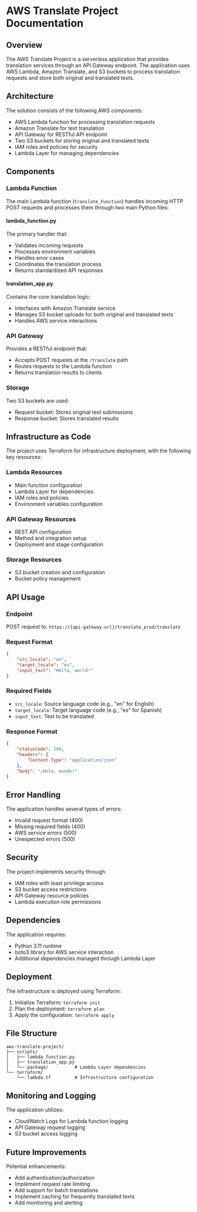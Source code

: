 # AWS Translate Project Documentation

## Overview
The AWS Translate Project is a serverless application that provides translation services through an API Gateway endpoint. The application uses AWS Lambda, Amazon Translate, and S3 buckets to process translation requests and store both original and translated texts.

## Architecture
The solution consists of the following AWS components:
- AWS Lambda function for processing translation requests
- Amazon Translate for text translation
- API Gateway for RESTful API endpoint
- Two S3 buckets for storing original and translated texts
- IAM roles and policies for security
- Lambda Layer for managing dependencies

## Components

### Lambda Function
The main Lambda function (`translate_Function`) handles incoming HTTP POST requests and processes them through two main Python files:

#### lambda_function.py
The primary handler that:
- Validates incoming requests
- Processes environment variables
- Handles error cases
- Coordinates the translation process
- Returns standardized API responses

#### translation_app.py
Contains the core translation logic:
- Interfaces with Amazon Translate service
- Manages S3 bucket uploads for both original and translated texts
- Handles AWS service interactions

### API Gateway
Provides a RESTful endpoint that:
- Accepts POST requests at the `/translate` path
- Routes requests to the Lambda function
- Returns translation results to clients

### Storage
Two S3 buckets are used:
- Request bucket: Stores original text submissions
- Response bucket: Stores translated results

## Infrastructure as Code
The project uses Terraform for infrastructure deployment, with the following key resources:

### Lambda Resources
- Main function configuration
- Lambda Layer for dependencies
- IAM roles and policies
- Environment variables configuration

### API Gateway Resources
- REST API configuration
- Method and integration setup
- Deployment and stage configuration

### Storage Resources
- S3 bucket creation and configuration
- Bucket policy management

## API Usage

### Endpoint
POST request to: `https://{api-gateway-url}/translate_prod/translate`

### Request Format
```json
{
    "src_locale": "en",
    "target_locale": "es",
    "input_text": "Hello, world!"
}
```

### Required Fields
- `src_locale`: Source language code (e.g., "en" for English)
- `target_locale`: Target language code (e.g., "es" for Spanish)
- `input_text`: Text to be translated

### Response Format
```json
{
    "statusCode": 200,
    "headers": {
        "Content-Type": "application/json"
    },
    "body": "¡Hola, mundo!"
}
```

## Error Handling
The application handles several types of errors:
- Invalid request format (400)
- Missing required fields (400)
- AWS service errors (500)
- Unexpected errors (500)

## Security
The project implements security through:
- IAM roles with least privilege access
- S3 bucket access restrictions
- API Gateway resource policies
- Lambda execution role permissions

## Dependencies
The application requires:
- Python 3.11 runtime
- boto3 library for AWS service interaction
- Additional dependencies managed through Lambda Layer

## Deployment
The infrastructure is deployed using Terraform:
1. Initialize Terraform: `terraform init`
2. Plan the deployment: `terraform plan`
3. Apply the configuration: `terraform apply`

## File Structure
```
aws-translate-project/
├── scripts/
│   ├── lambda_function.py
│   ├── translation_app.py
│   └── package/          # Lambda Layer dependencies
└── terraform/
    └── lambda.tf         # Infrastructure configuration
```

## Monitoring and Logging
The application utilizes:
- CloudWatch Logs for Lambda function logging
- API Gateway request logging
- S3 bucket access logging

## Future Improvements
Potential enhancements:
- Add authentication/authorization
- Implement request rate limiting
- Add support for batch translations
- Implement caching for frequently translated texts
- Add monitoring and alerting